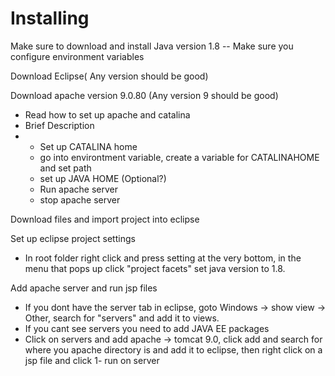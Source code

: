 # Installing
Make sure to download and install Java version 1.8
-- Make sure you configure environment variables

Download Eclipse( Any version should be good)

Download apache version 9.0.80 (Any version 9 should be good)
- Read how to set up apache and catalina
- Brief Description
- - Set up CATALINA home
  - go into environtment variable, create a variable for CATALINAHOME and set path
  - set up JAVA HOME (Optional?)
  - Run apache server
  - stop apache server

Download files and import project into eclipse

Set up eclipse project settings
- In root folder right click and press setting at the very bottom, in the menu that pops up click "project facets" set java version to 1.8.

Add apache server and run jsp files
- If you dont have the server tab in eclipse, goto Windows -> show view -> Other, search for "servers" and add it to views.
- If you cant see servers you need to add JAVA EE packages
- Click on servers and add apache -> tomcat 9.0, click add and search for where you apache directory is and add it to eclipse, then right click on a jsp file and click 1- run on server
